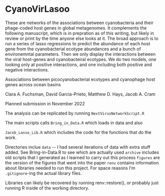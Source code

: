 # CyanoVirLasoo

These are networks of the associations between cyanobacteria and their phage-coded host genes in global metagenomes. 
It complements the following manuscript, which is in prepration as of this writing, but likely in review or print by
the time anyone else looks at it. The broad approach is to run a series of lasso regressions to predict the abundance of
each host gene from the cyanobacterial ecotype abundances and a bunch of environemntal parameters. Then we only display the
interactions between the viral host-genes and cyanobacteiral ecotypes.
We do two models, one looking only at positive interactions, and one including both positive and negative interactions.

Associations between picocyanobacterial ecotypes and cyanophage host genes across ocean basins

Clara A. Fuchsman, David Garcia-Prieto, Matthew D. Hays, Jacob A. Cram

Planned submission in November 2022

The analysis can be replicated by running 
`NextVirusNetworkScript.R`

The main scripts calls 
`Bring_in_Data.R`
which loads in data
and also

`Jacob_Lasso_Lib.R` which includes the code for the functions that do the work.

Directories inclue
`data` -- I had several iterations of data with extra stuff added. See Bring-in-Data.R to see which are actually used
`archive` includes old scripts that I generated as I learned to carry out this process
`figures` are the version of the figures that went into the paper
`renv` contains information about libraries needed to run this project. For space reasons I'm `.gitignore`-ing the actual library files.

Libraries can likely be recovered by running renv::restore(), or probably just running R inside of the working directory.
